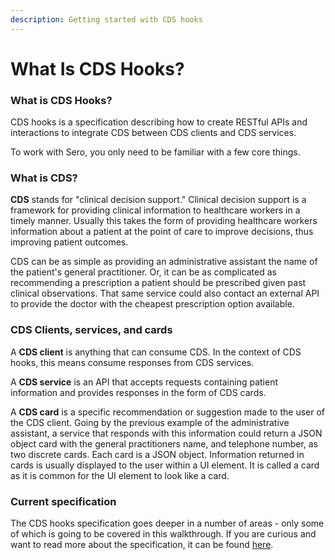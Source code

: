 ```yaml
---
description: Getting started with CDS hooks
---
```


# What Is CDS Hooks?

### What is CDS Hooks?

CDS hooks is a specification describing how to create RESTful APIs and interactions to integrate CDS between CDS clients and CDS services. 

To work with Sero, you only need to be familiar with a few core things. 

### What is CDS?

**CDS** stands for "clinical decision support." Clinical decision support is a framework for providing clinical information to healthcare workers in a timely manner. Usually this takes the form of providing healthcare workers information about a patient at the point of care to improve decisions, thus improving patient outcomes.

CDS can be as simple as providing an administrative assistant the name of the patient's general practitioner. Or, it can be as complicated as recommending a prescription a patient should be prescribed given past clinical observations. That same service could also contact an external API to provide the doctor with the cheapest prescription option available. 

### CDS Clients, services, and cards

A **CDS client** is anything that can consume CDS. In the context of CDS hooks, this means consume responses from CDS services.

A **CDS service** is an API that accepts requests containing patient information and provides responses in the form of CDS cards. 

A **CDS card** is a specific recommendation or suggestion made to the user of the CDS client. Going by the previous example of the administrative assistant, a service that responds with this information could return a JSON object card with the general practitioners name, and telephone number, as two discrete cards. Each card is a JSON object. Information returned in cards is usually displayed to the user within a UI element. It is called a card as it is common for the UI element to look like a card. 

### Current specification

The CDS hooks specification goes deeper in a number of areas - only some of which is going to be covered in this walkthrough. If you are curious and want to read more about the specification, it can be found [here](https://cds-hooks.org). 


